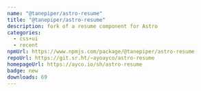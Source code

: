 ```yaml
---
name: "@tanepiper/astro-resume"
title: "@tanepiper/astro-resume"
description: fork of a resume component for Astro
categories:
  - css+ui
  - recent
npmUrl: https://www.npmjs.com/package/@tanepiper/astro-resume
repoUrl: https://git.sr.ht/~ayoayco/astro-resume
homepageUrl: https://ayco.io/sh/astro-resume
badge: new
downloads: 69
---
```

